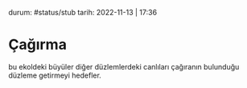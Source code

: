 durum: #status/stub 
tarih: 2022-11-13 | 17:36
# Çağırma
bu ekoldeki büyüler diğer düzlemlerdeki canlıları çağıranın bulunduğu düzleme getirmeyi hedefler.
